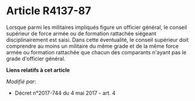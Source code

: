 # Article R4137-87

Lorsque parmi les militaires impliqués figure un officier général, le conseil supérieur de force armée ou de formation
rattachée siégeant disciplinairement est saisi. Dans cette éventualité, le conseil supérieur doit comprendre au moins un
militaire du même grade et de la même force armée ou formation rattachée que chacun des comparants n'ayant pas le grade
d'officier général.

**Liens relatifs à cet article**

_Modifié par_:

  - Décret n°2017-744 du 4 mai 2017 - art. 4
